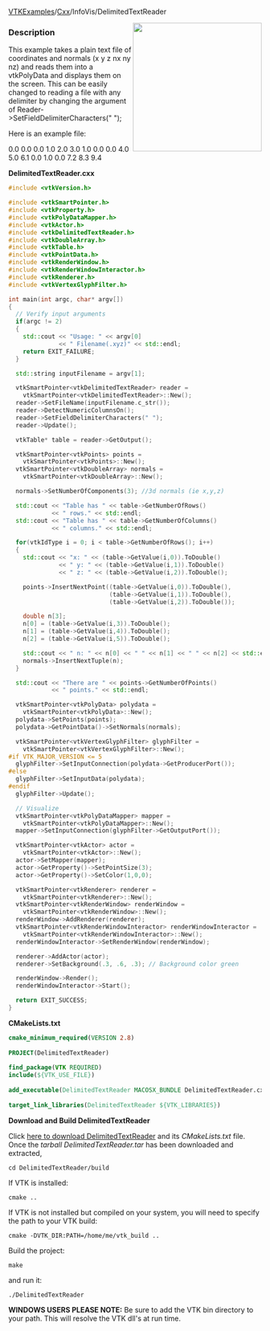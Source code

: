 [VTKExamples](/index/)/[Cxx](/Cxx)/InfoVis/DelimitedTextReader

<img align="right" src="https://github.com/lorensen/VTKExamples/blob/gh-pages/Testing/Baseline/InfoVis/TestDelimitedTextReader.png?raw=true" width="256" />

### Description
This example takes a plain text file of coordinates and normals (x y z nx ny nz) and reads them into a vtkPolyData and displays them on the screen. This can be easily changed to reading a file with any delimiter by changing the argument of <source lang="cpp">Reader->SetFieldDelimiterCharacters(" ");</source>

Here is an example file:

 0.0 0.0 0.0 1.0 2.0 3.0
 1.0 0.0 0.0 4.0 5.0 6.1
 0.0 1.0 0.0 7.2 8.3 9.4

**DelimitedTextReader.cxx**
```c++
#include <vtkVersion.h>

#include <vtkSmartPointer.h>
#include <vtkProperty.h>
#include <vtkPolyDataMapper.h>
#include <vtkActor.h>
#include <vtkDelimitedTextReader.h>
#include <vtkDoubleArray.h>
#include <vtkTable.h>
#include <vtkPointData.h>
#include <vtkRenderWindow.h>
#include <vtkRenderWindowInteractor.h>
#include <vtkRenderer.h>
#include <vtkVertexGlyphFilter.h>

int main(int argc, char* argv[])
{
  // Verify input arguments
  if(argc != 2)
  {
    std::cout << "Usage: " << argv[0]
              << " Filename(.xyz)" << std::endl;
    return EXIT_FAILURE;
  }

  std::string inputFilename = argv[1];

  vtkSmartPointer<vtkDelimitedTextReader> reader =
    vtkSmartPointer<vtkDelimitedTextReader>::New();
  reader->SetFileName(inputFilename.c_str());
  reader->DetectNumericColumnsOn();
  reader->SetFieldDelimiterCharacters(" ");
  reader->Update();

  vtkTable* table = reader->GetOutput();

  vtkSmartPointer<vtkPoints> points =
    vtkSmartPointer<vtkPoints>::New();
  vtkSmartPointer<vtkDoubleArray> normals =
    vtkSmartPointer<vtkDoubleArray>::New();

  normals->SetNumberOfComponents(3); //3d normals (ie x,y,z)

  std::cout << "Table has " << table->GetNumberOfRows()
            << " rows." << std::endl;
  std::cout << "Table has " << table->GetNumberOfColumns()
            << " columns." << std::endl;

  for(vtkIdType i = 0; i < table->GetNumberOfRows(); i++)
  {
    std::cout << "x: " << (table->GetValue(i,0)).ToDouble()
              << " y: " << (table->GetValue(i,1)).ToDouble()
              << " z: " << (table->GetValue(i,2)).ToDouble();

    points->InsertNextPoint((table->GetValue(i,0)).ToDouble(),
                            (table->GetValue(i,1)).ToDouble(),
                            (table->GetValue(i,2)).ToDouble());

    double n[3];
    n[0] = (table->GetValue(i,3)).ToDouble();
    n[1] = (table->GetValue(i,4)).ToDouble();
    n[2] = (table->GetValue(i,5)).ToDouble();

    std::cout << " n: " << n[0] << " " << n[1] << " " << n[2] << std::endl;
    normals->InsertNextTuple(n);
  }

  std::cout << "There are " << points->GetNumberOfPoints()
            << " points." << std::endl;

  vtkSmartPointer<vtkPolyData> polydata =
    vtkSmartPointer<vtkPolyData>::New();
  polydata->SetPoints(points);
  polydata->GetPointData()->SetNormals(normals);

  vtkSmartPointer<vtkVertexGlyphFilter> glyphFilter =
    vtkSmartPointer<vtkVertexGlyphFilter>::New();
#if VTK_MAJOR_VERSION <= 5
  glyphFilter->SetInputConnection(polydata->GetProducerPort());
#else
  glyphFilter->SetInputData(polydata);
#endif
  glyphFilter->Update();

  // Visualize
  vtkSmartPointer<vtkPolyDataMapper> mapper =
    vtkSmartPointer<vtkPolyDataMapper>::New();
  mapper->SetInputConnection(glyphFilter->GetOutputPort());

  vtkSmartPointer<vtkActor> actor =
    vtkSmartPointer<vtkActor>::New();
  actor->SetMapper(mapper);
  actor->GetProperty()->SetPointSize(3);
  actor->GetProperty()->SetColor(1,0,0);

  vtkSmartPointer<vtkRenderer> renderer =
    vtkSmartPointer<vtkRenderer>::New();
  vtkSmartPointer<vtkRenderWindow> renderWindow =
    vtkSmartPointer<vtkRenderWindow>::New();
  renderWindow->AddRenderer(renderer);
  vtkSmartPointer<vtkRenderWindowInteractor> renderWindowInteractor =
    vtkSmartPointer<vtkRenderWindowInteractor>::New();
  renderWindowInteractor->SetRenderWindow(renderWindow);

  renderer->AddActor(actor);
  renderer->SetBackground(.3, .6, .3); // Background color green

  renderWindow->Render();
  renderWindowInteractor->Start();

  return EXIT_SUCCESS;
}
```
**CMakeLists.txt**
```cmake
cmake_minimum_required(VERSION 2.8)
 
PROJECT(DelimitedTextReader)
 
find_package(VTK REQUIRED)
include(${VTK_USE_FILE})
 
add_executable(DelimitedTextReader MACOSX_BUNDLE DelimitedTextReader.cxx)
 
target_link_libraries(DelimitedTextReader ${VTK_LIBRARIES})
```

**Download and Build DelimitedTextReader**

Click [here to download DelimitedTextReader](https://github.com/lorensen/VTKWikiExamplesTarballs/raw/master/DelimitedTextReader.tar) and its *CMakeLists.txt* file.
Once the *tarball DelimitedTextReader.tar* has been downloaded and extracted,
```
cd DelimitedTextReader/build 
```
If VTK is installed:
```
cmake ..
```
If VTK is not installed but compiled on your system, you will need to specify the path to your VTK build:
```
cmake -DVTK_DIR:PATH=/home/me/vtk_build ..
```
Build the project:
```
make
```
and run it:
```
./DelimitedTextReader
```
**WINDOWS USERS PLEASE NOTE:** Be sure to add the VTK bin directory to your path. This will resolve the VTK dll's at run time.

